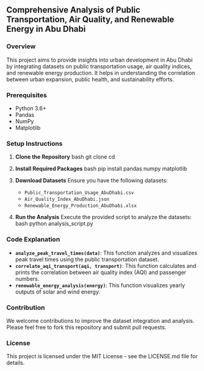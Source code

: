 ## Comprehensive Analysis of Public Transportation, Air Quality, and Renewable Energy in Abu Dhabi

### Overview
This project aims to provide insights into urban development in Abu Dhabi by integrating datasets on public transportation usage, air quality indices, and renewable energy production. It helps in understanding the correlation between urban expansion, public health, and sustainability efforts.

### Prerequisites
- Python 3.6+
- Pandas
- NumPy
- Matplotlib

### Setup Instructions
1. **Clone the Repository**
   bash
   git clone <repository-url>
   cd <repository-directory>
   

2. **Install Required Packages**
   bash
   pip install pandas numpy matplotlib
   

3. **Download Datasets**
   Ensure you have the following datasets:
   - `Public_Transportation_Usage_AbuDhabi.csv`
   - `Air_Quality_Index_AbuDhabi.json`
   - `Renewable_Energy_Production_AbuDhabi.xlsx`

4. **Run the Analysis**
   Execute the provided script to analyze the datasets:
   bash
   python analysis_script.py
   

### Code Explanation
- **`analyze_peak_travel_times(data)`**: This function analyzes and visualizes peak travel times using the public transportation dataset.
- **`correlate_aqi_transport(aqi, transport)`**: This function calculates and prints the correlation between air quality index (AQI) and passenger numbers.
- **`renewable_energy_analysis(energy)`**: This function visualizes yearly outputs of solar and wind energy.

### Contribution
We welcome contributions to improve the dataset integration and analysis. Please feel free to fork this repository and submit pull requests.

### License
This project is licensed under the MIT License - see the LICENSE.md file for details.
